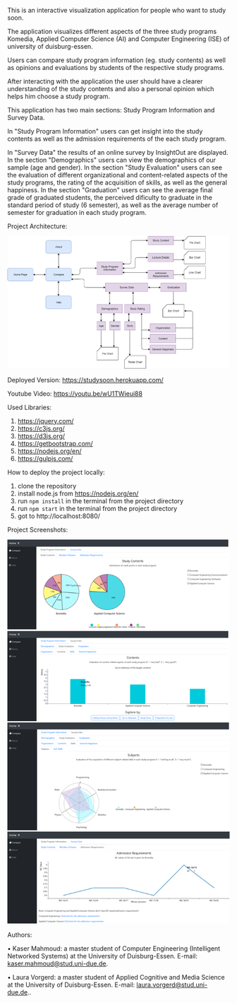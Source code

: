 This is an interactive visualization application for people who want to study soon.

The application visualizes different aspects of the three study programs Komedia, Applied Computer Science (AI) and Computer Engineering (ISE) of university of duisburg-essen.

Users can compare study program information (eg. study contents) as well as opinions and evaluations by students of the respective study programs.

After interacting with the application the user should have a clearer understanding of the study contents and also a personal opinion which helps him choose a study program.

This application has two main sections: Study Program Information and Survey Data.

In "Study Program Information" users can get insight into the study contents as well as the admission requirements of the each study program.

In "Survey Data" the results of an online survey by InsightOut are displayed. In the section "Demographics" users can view the demographics of our sample (age and gender). In the section "Study Evaluation" users can see the evaluation of different organizational and content-related aspects of the study programs, the rating of the acquisition of skills, as well as the general happiness. In the section "Graduation" users can see the average final grade of graduated students, the perceived dificulty to graduate in the standard period of study (6 semester), as well as the average number of semester for graduation in each study program.

Project Architecture:

![ScreenShot](PA.png)

Deployed Version: https://studysoon.herokuapp.com/

Youtube Video: https://youtu.be/wU1TWjeui88

Used Libraries:
1. https://jquery.com/
2. https://c3js.org/
3. https://d3js.org/
4. https://getbootstrap.com/
5. https://nodejs.org/en/
6. https://gulpjs.com/

How to deploy the project locally:
1. clone the repository
2. install node.js from https://nodejs.org/en/
2. run ```npm install``` in the terminal from the project directory
4. run ```npm start``` in the terminal from the project directory
5. got to http://localhost:8080/

Project Screenshots:

![ScreenShot](screenshot1.png)
![ScreenShot](screenshot2.png)
![ScreenShot](screenshot3.png)
![ScreenShot](screenshot4.png)

Authors:

•	Kaser Mahmoud: a master student of Computer Engineering (Intelligent Networked Systems) at the University of Duisburg-Essen. E-mail: kaser.mahmoud@stud.uni-due.de.

•	Laura Vorgerd: a master student of Applied Cognitive and Media Science at the University of Duisburg-Essen. E-mail: laura.vorgerd@stud.uni-due.de..

